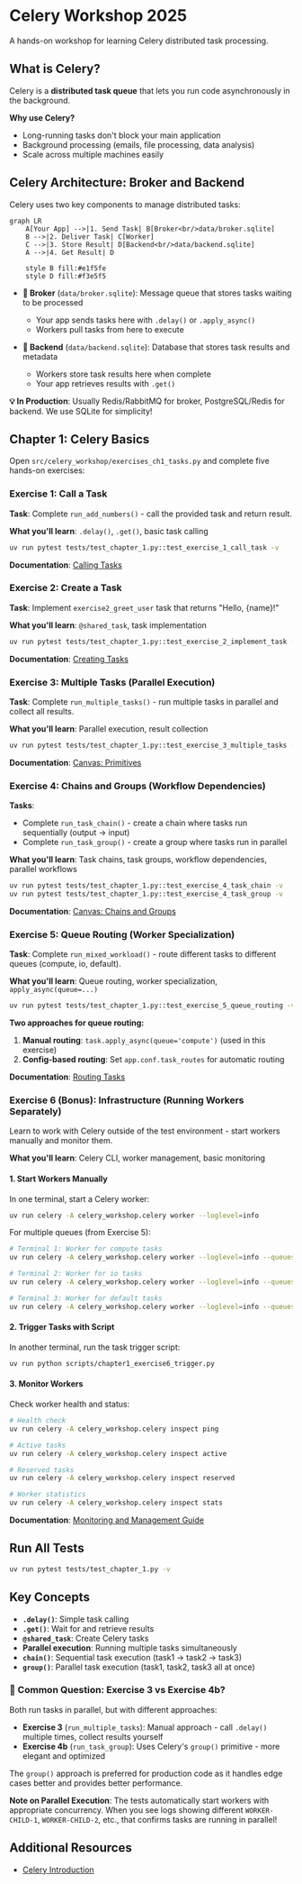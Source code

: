 # Celery Workshop 2025

A hands-on workshop for learning Celery distributed task processing.

## What is Celery?

Celery is a **distributed task queue** that lets you run code asynchronously in the background.

**Why use Celery?**
- Long-running tasks don't block your main application
- Background processing (emails, file processing, data analysis)
- Scale across multiple machines easily

## Celery Architecture: Broker and Backend

Celery uses two key components to manage distributed tasks:

```mermaid
graph LR
    A[Your App] -->|1. Send Task| B[Broker<br/>data/broker.sqlite]
    B -->|2. Deliver Task| C[Worker]
    C -->|3. Store Result| D[Backend<br/>data/backend.sqlite]
    A -->|4. Get Result| D
    
    style B fill:#e1f5fe
    style D fill:#f3e5f5
```

- **🔄 Broker** (`data/broker.sqlite`): Message queue that stores tasks waiting to be processed
  - Your app sends tasks here with `.delay()` or `.apply_async()`
  - Workers pull tasks from here to execute
  
- **💾 Backend** (`data/backend.sqlite`): Database that stores task results and metadata
  - Workers store task results here when complete
  - Your app retrieves results with `.get()`

**💡 In Production**: Usually Redis/RabbitMQ for broker, PostgreSQL/Redis for backend. We use SQLite for simplicity!

## Chapter 1: Celery Basics

Open `src/celery_workshop/exercises_ch1_tasks.py` and complete five hands-on exercises:

### Exercise 1: Call a Task
**Task**: Complete `run_add_numbers()` - call the provided task and return result.

**What you'll learn**: `.delay()`, `.get()`, basic task calling

```bash
uv run pytest tests/test_chapter_1.py::test_exercise_1_call_task -v
```

**Documentation**: [Calling Tasks](https://docs.celeryq.dev/en/latest/userguide/calling.html)

### Exercise 2: Create a Task  
**Task**: Implement `exercise2_greet_user` task that returns "Hello, {name}!"

**What you'll learn**: `@shared_task`, task implementation

```bash
uv run pytest tests/test_chapter_1.py::test_exercise_2_implement_task -v
```

**Documentation**: [Creating Tasks](https://docs.celeryq.dev/en/latest/userguide/tasks.html)

### Exercise 3: Multiple Tasks (Parallel Execution)
**Task**: Complete `run_multiple_tasks()` - run multiple tasks in parallel and collect all results.

**What you'll learn**: Parallel execution, result collection

```bash
uv run pytest tests/test_chapter_1.py::test_exercise_3_multiple_tasks -v
```

**Documentation**: [Canvas: Primitives](https://docs.celeryq.dev/en/latest/userguide/canvas.html#primitives)

### Exercise 4: Chains and Groups (Workflow Dependencies)
**Tasks**: 
- Complete `run_task_chain()` - create a chain where tasks run sequentially (output → input)
- Complete `run_task_group()` - create a group where tasks run in parallel

**What you'll learn**: Task chains, task groups, workflow dependencies, parallel workflows

```bash
uv run pytest tests/test_chapter_1.py::test_exercise_4_task_chain -v
uv run pytest tests/test_chapter_1.py::test_exercise_4_task_group -v
```

**Documentation**: [Canvas: Chains and Groups](https://docs.celeryq.dev/en/latest/userguide/canvas.html#chains)

### Exercise 5: Queue Routing (Worker Specialization)
**Task**: Complete `run_mixed_workload()` - route different tasks to different queues (compute, io, default).

**What you'll learn**: Queue routing, worker specialization, `apply_async(queue=...)`

```bash
uv run pytest tests/test_chapter_1.py::test_exercise_5_queue_routing -v
```

**Two approaches for queue routing:**
1. **Manual routing**: `task.apply_async(queue='compute')` (used in this exercise)
2. **Config-based routing**: Set `app.conf.task_routes` for automatic routing

**Documentation**: [Routing Tasks](https://docs.celeryq.dev/en/latest/userguide/routing.html)

### Exercise 6 (Bonus): Infrastructure (Running Workers Separately)

Learn to work with Celery outside of the test environment - start workers manually and monitor them.

**What you'll learn**: Celery CLI, worker management, basic monitoring

#### 1. Start Workers Manually

In one terminal, start a Celery worker:
```bash
uv run celery -A celery_workshop.celery worker --loglevel=info
```

For multiple queues (from Exercise 5):
```bash
# Terminal 1: Worker for compute tasks
uv run celery -A celery_workshop.celery worker --loglevel=info --queues=compute

# Terminal 2: Worker for io tasks  
uv run celery -A celery_workshop.celery worker --loglevel=info --queues=io

# Terminal 3: Worker for default tasks
uv run celery -A celery_workshop.celery worker --loglevel=info --queues=celery
```

#### 2. Trigger Tasks with Script

In another terminal, run the task trigger script:
```bash
uv run python scripts/chapter1_exercise6_trigger.py
```

#### 3. Monitor Workers

Check worker health and status:
```bash
# Health check
uv run celery -A celery_workshop.celery inspect ping

# Active tasks
uv run celery -A celery_workshop.celery inspect active

# Reserved tasks
uv run celery -A celery_workshop.celery inspect reserved

# Worker statistics
uv run celery -A celery_workshop.celery inspect stats
```

**Documentation**: [Monitoring and Management Guide](https://docs.celeryq.dev/en/latest/userguide/monitoring.html)

## Run All Tests

```bash
uv run pytest tests/test_chapter_1.py -v
```

## Key Concepts

- **`.delay()`**: Simple task calling
- **`.get()`**: Wait for and retrieve results
- **`@shared_task`**: Create Celery tasks
- **Parallel execution**: Running multiple tasks simultaneously
- **`chain()`**: Sequential task execution (task1 → task2 → task3)
- **`group()`**: Parallel task execution (task1, task2, task3 all at once)

### 🤔 Common Question: Exercise 3 vs Exercise 4b?

Both run tasks in parallel, but with different approaches:

- **Exercise 3** (`run_multiple_tasks`): Manual approach - call `.delay()` multiple times, collect results yourself
- **Exercise 4b** (`run_task_group`): Uses Celery's `group()` primitive - more elegant and optimized

The `group()` approach is preferred for production code as it handles edge cases better and provides better performance.

**Note on Parallel Execution**: The tests automatically start workers with appropriate concurrency. When you see logs showing different `WORKER-CHILD-1`, `WORKER-CHILD-2`, etc., that confirms tasks are running in parallel!

## Additional Resources
- [Celery Introduction](https://docs.celeryq.dev/en/latest/getting-started/introduction.html)
